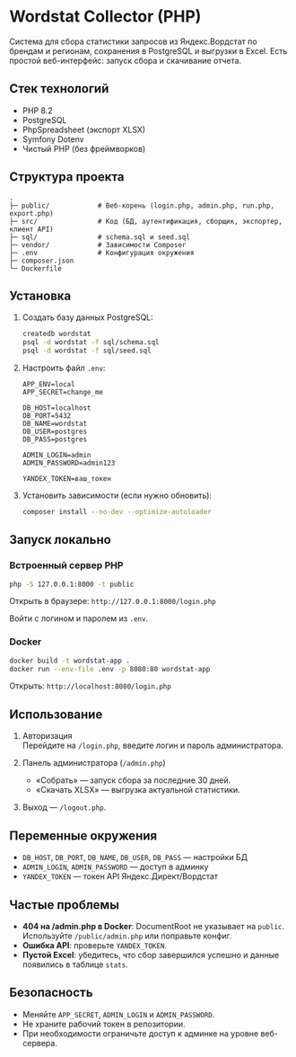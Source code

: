 # Wordstat Collector (PHP)

Система для сбора статистики запросов из Яндекс.Вордстат по брендам и регионам, сохранения в PostgreSQL и выгрузки в Excel. Есть простой веб-интерфейс: запуск сбора и скачивание отчета.

## Стек технологий

- PHP 8.2
- PostgreSQL
- PhpSpreadsheet (экспорт XLSX)
- Symfony Dotenv
- Чистый PHP (без фреймворков)

## Структура проекта

```
.
├─ public/            # Веб-корень (login.php, admin.php, run.php, export.php)
├─ src/               # Код (БД, аутентификация, сборщик, экспортер, клиент API)
├─ sql/               # schema.sql и seed.sql
├─ vendor/            # Зависимости Composer
├─ .env               # Конфигурация окружения
├─ composer.json
└─ Dockerfile
```

## Установка

1. Создать базу данных PostgreSQL:
   ```bash
   createdb wordstat
   psql -d wordstat -f sql/schema.sql
   psql -d wordstat -f sql/seed.sql
   ```

2. Настроить файл `.env`:
   ```
   APP_ENV=local
   APP_SECRET=change_me

   DB_HOST=localhost
   DB_PORT=5432
   DB_NAME=wordstat
   DB_USER=postgres
   DB_PASS=postgres

   ADMIN_LOGIN=admin
   ADMIN_PASSWORD=admin123

   YANDEX_TOKEN=ваш_токен
   ```

3. Установить зависимости (если нужно обновить):
   ```bash
   composer install --no-dev --optimize-autoloader
   ```

## Запуск локально

### Встроенный сервер PHP
```bash
php -S 127.0.0.1:8000 -t public
```
Открыть в браузере: `http://127.0.0.1:8000/login.php`

Войти с логином и паролем из `.env`.

### Docker
```bash
docker build -t wordstat-app .
docker run --env-file .env -p 8080:80 wordstat-app
```
Открыть: `http://localhost:8080/login.php`

## Использование

1. Авторизация  
   Перейдите на `/login.php`, введите логин и пароль администратора.

2. Панель администратора (`/admin.php`)  
   - «Собрать» — запуск сбора за последние 30 дней.  
   - «Скачать XLSX» — выгрузка актуальной статистики.

3. Выход — `/logout.php`.

## Переменные окружения

- `DB_HOST`, `DB_PORT`, `DB_NAME`, `DB_USER`, `DB_PASS` — настройки БД  
- `ADMIN_LOGIN`, `ADMIN_PASSWORD` — доступ в админку  
- `YANDEX_TOKEN` — токен API Яндекс.Директ/Вордстат  

## Частые проблемы

- **404 на /admin.php в Docker**: DocumentRoot не указывает на `public`. Используйте `/public/admin.php` или поправьте конфиг.  
- **Ошибка API**: проверьте `YANDEX_TOKEN`.  
- **Пустой Excel**: убедитесь, что сбор завершился успешно и данные появились в таблице `stats`.  

## Безопасность

- Меняйте `APP_SECRET`, `ADMIN_LOGIN` и `ADMIN_PASSWORD`.  
- Не храните рабочий токен в репозитории.  
- При необходимости ограничьте доступ к админке на уровне веб-сервера.  
